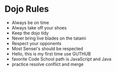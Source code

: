 Dojo Rules
==========
* Always be on time
* Always take off your shoes
* Keep the dojo tidy
* Never bring live blades on the tatami
* Respect your opponents
* Most Sensei's should be respected
* Hello, this is my first time use GUTHUB
* favorite Code School path is JavaScript and Java
* practice resolve conflict and merge


